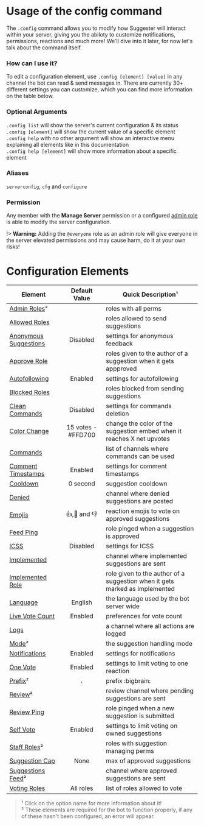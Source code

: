 # Usage of the config command

The `.config` command allows you to modify how Suggester will interact within your server, giving you the abiloty to customize notifications, permissions, reactions and much more! We'll dive into it later, for now let's talk about the command itself.

### How can I use it?

To edit a configuration element, use `.config [element] [value]` in any channel the bot can read & send messages in. There are currently 30+ different settings you can customize, which you can find more information on the table below.

### Optional Arguments

`.config list` will show the server's current configuration & its status\
`.config [element]` will show the current value of a specific element\
`.config help` with no other argument will show an interactive menu explaining all elements like in this documentation\
`.config help [element]` will show more information about a specific element

### Aliases
`serverconfig`, `cfg` and `configure`

### Permission
Any member with the **Manage Server** permission or a configured [admin role](/config/adminroles.md) is able to modify the server configuration.

!> **Warning:** Adding the `@everyone` role as an admin role will give everyone in the server elevated permissions and may cause harm, do it at your own risks!

# Configuration Elements

| Element                                       |  Default Value           |  Quick Description¹  |
|-----------------------------------------------|:------------------------:|------------------------------------------|
| [Admin Roles](/config/adminroles.md)²         |                          | roles with all perms |
| [Allowed Roles](/config/allowedroles.md)      |                          | roles allowed to send suggestions |
|[Anonymous Suggestions](/config/anon.md)       |        Disabled          | settings for anonymous feedback |
| [Approve Role](/config/approverole.md)        |                          | roles given to the author of a suggestion when it gets appproved |
| [Autofollowing](/config/autofollowing.md)     |        Enabled           | settings for autofollowing |
| [Blocked Roles](/config/blockedroles.md)      |                          | roles blocked from sending suggestions |
| [Clean Commands](/config/cleancommands.md)    |       Disabled           | settings for commands deletion |
| [Color Change](/config/colorchange.md)        |   15 votes - #FFD700     | change the color of the suggestion embed when it reaches X net upvotes |
| [Commands](/config/commands.md)               |                          | list of channels where commands can be used | 
| [Comment Timestamps](config/ctime.md)         |       Enabled            | settings for comment timestamps |
| [Cooldown](/config/cooldown.md)               |      0 second            | suggestion cooldown |
| [Denied](/config/denied.md)                   |                          | channel where denied suggestions are posted |
| [Emojis](/config/emojis.md)                   |     👍,🤷 and 👎        | reaction emojis to vote on approved suggestions |
| [Feed Ping](/config/feedping.md)              |                          | role pinged when a suggestion is approved |
| [ICSS](/config/inchannelsuggestions.md)       |       Disabled           | settings for ICSS |
| [Implemented](/config/implemented.md)         |                          | channel where implemented suggestions are sent |
| [Implemented Role](/config/implementedrole.md)|                          | role given to the author of a suggestion when it gets marked as Implemented |
| [Language](/config/locale.md)                 |       English            | the language used by the bot server wide |
| [Live Vote Count](/config/votecount.md)       |       Enabled            | preferences for vote count |
| [Logs](/config/logs.md)                       |                          | a channel where all actions are logged |
| [Mode](/config/mode.md)²                      |                          | the suggestion handling mode |
| [Notifications](/config/notify.md)            |       Enabled            | settings for notifications |
| [One Vote](/config/onevote.md)                |       Enabled            | settings to limit voting to one reaction |
| [Prefix](/config/prefix.md)²                  |        `.`               | prefix :bigbrain: |
| [Review](/config/review.md)²                  |                          | review channel where pending suggestions are sent |
| [Review Ping](/config/reviewping.md)          |                          | role pinged when a new suggestion is submitted |
| [Self Vote](/config/selfvote.md)              |       Enabled            | settings to limit voting on owned suggestions |
| [Staff Roles](/config/staffroles.md)²         |                          | roles with suggestion managing perms |
| [Suggestion Cap](/config/cap.md)              |      None                | max of approved suggestions |
| [Suggestions Feed](/config/suggestions.md)²   |                          | channel where approved suggestions are sent |
| [Voting Roles](/config/voting.md)             |      All roles           | list of roles allowed to vote |

> ¹ Click on the option name for more information about it!\
² These elements are required for the bot to function properly, if any of these hasn't been configured, an error will appear.
